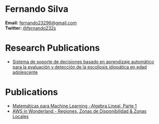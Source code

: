# Fernando Silva
<b>Email:</b> fernando23296@gmail.com <br>
<b>Twitter:</b> [@fernando232s](https://www.twitter.com/fernando232s)

# Research Publications
* [Sistema de soporte de decisiones basado en aprendizaje automático para la evaluación y detección de la escoliosis idiopática en edad adolescente](http://www.bibvirtual.ucb.edu.bo:8000/opac/Record/101005393/Description#tabnav)
# Publications
* [Matemáticas para Machine Learning - Algebra Lineal, Parte 1](https://medium.com/data-science-bolivia/matem%C3%A1ticas-para-machine-learning-algebra-lineal-d3b67b521aea)
* [AWS in Wonderland - Regiones, Zonas de Disponibilidad & Zonas Locales](https://medium.com/@fernando232s/aws-in-wonderland-regiones-zonas-de-disponibilidad-zonas-locales-28f8ae9f03d0)
